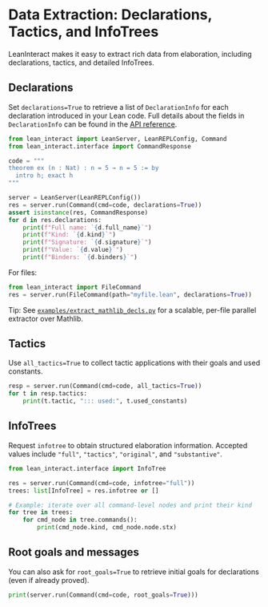 # Data Extraction: Declarations, Tactics, and InfoTrees

LeanInteract makes it easy to extract rich data from elaboration, including declarations, tactics, and detailed InfoTrees.

## Declarations

Set `declarations=True` to retrieve a list of `DeclarationInfo` for each declaration introduced in your Lean code.
Full details about the fields in `DeclarationInfo` can be found in the [API reference](../api/interface.md#lean_interact.interface.DeclarationInfo).

```python exec="on" source="above" session="extraction" result="python"
from lean_interact import LeanServer, LeanREPLConfig, Command
from lean_interact.interface import CommandResponse

code = """
theorem ex (n : Nat) : n = 5 → n = 5 := by
  intro h; exact h
"""

server = LeanServer(LeanREPLConfig())
res = server.run(Command(cmd=code, declarations=True))
assert isinstance(res, CommandResponse)
for d in res.declarations:
    print(f"Full name: `{d.full_name}`")
    print(f"Kind: `{d.kind}`")
    print(f"Signature: `{d.signature}`")
    print(f"Value: `{d.value}`")
    print(f"Binders: `{d.binders}`")
```

For files:

```python
from lean_interact import FileCommand
res = server.run(FileCommand(path="myfile.lean", declarations=True))
```

Tip: See [`examples/extract_mathlib_decls.py`](https://github.com/augustepoiroux/LeanInteract/blob/main/examples/extract_mathlib_decls.py) for a scalable, per-file parallel extractor over Mathlib.

## Tactics

Use `all_tactics=True` to collect tactic applications with their goals and used constants.

```python exec="on" source="above" session="extraction" result="python"
resp = server.run(Command(cmd=code, all_tactics=True))
for t in resp.tactics:
    print(t.tactic, "::: used:", t.used_constants)
```

## InfoTrees

Request `infotree` to obtain structured elaboration information. Accepted values include `"full"`, `"tactics"`, `"original"`, and `"substantive"`.

```python exec="on" source="above" session="extraction" result="python"
from lean_interact.interface import InfoTree

res = server.run(Command(cmd=code, infotree="full"))
trees: list[InfoTree] = res.infotree or []

# Example: iterate over all command-level nodes and print their kind
for tree in trees:
    for cmd_node in tree.commands():
        print(cmd_node.kind, cmd_node.node.stx)
```

## Root goals and messages

You can also ask for `root_goals=True` to retrieve initial goals for declarations (even if already proved).

```python exec="on" source="above" session="extraction" result="python"
print(server.run(Command(cmd=code, root_goals=True)))
```
